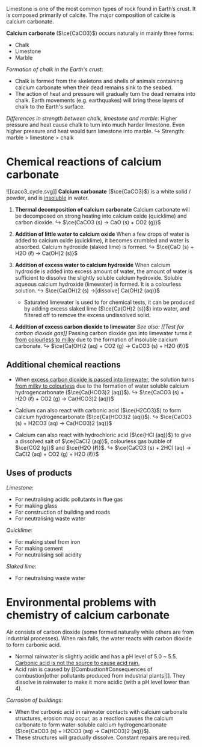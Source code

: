 Limestone is one of the most common types of rock found in Earth’s crust. It is composed primarily of calcite. The major composition of calcite is <span class="hi-blue">calcium carbonate</span>.

**Calcium carbonate** ($\ce{CaCO3}$) occurs naturally in mainly three forms:
- Chalk
- Limestone
- Marble

*Formation of chalk in the Earth's crust*:
- Chalk is formed from the skeletons and shells of animals containing calcium carbonate when their dead remains sink to the seabed.
- The action of heat and pressure will gradually turn the dead remains into chalk. Earth movements (e.g. earthquakes) will bring these layers of chalk to the Earth's surface.

*Differences in strength between chalk, limestone and marble*:
Higher pressure and heat cause chalk to turn into much harder limestone. Even higher pressure and heat would turn limestone into marble.
↪️ Strength: marble > limestone > chalk

# Chemical reactions of calcium carbonate
![[caco3_cycle.svg]]
**Calcium carbonate** ($\ce{CaCO3}$) is a white solid / powder, and is <u>insoluble</u> in water.

1. **Thermal decomposition of calcium carbonate**
   Calcium carbonate will be decomposed on strong heating into calcium oxide (quicklime) and carbon dioxide.
   ↪️ $\ce{CaCO3 (s) -> CaO (s) + CO2 (g)}$

2. **Addition of little water to calcium oxide**
   When a few drops of water is added to calcium oxide (quicklime), it becomes crumbled and water is absorbed. Calcium hydroxide (slaked lime) is formed.
   ↪️ $\ce{CaO (s) + H2O (ℓ) -> Ca(OH)2 (s)}$

3. **Addition of excess water to calcium hydroxide**
   When calcium hydroxide is added into excess amount of water, the amount of water is sufficient to dissolve the slightly soluble calcium hydroxide. Soluble aqueous calcium hydroxide (limewater) is formed. It is a colourless solution.
   ↪️ $\ce{Ca(OH)2 (s) ->[dissolve] Ca(OH)2 (aq)}$
	  - Saturated limewater is used to for chemical tests, it can be produced by adding excess slaked lime ($\ce{Ca(OH)2 (s)}$) into water, and filtered off to remove the excess undissolved solid.

4. **Addition of excess carbon dioxide to limewater**
   *See also: [[Test for carbon dioxide gas]]*
   Passing carbon dioxide gas into limewater turns it <u>from colourless to milky</u> due to the formation of insoluble calcium carbonate.
   ↪️ $\ce{Ca(OH)2 (aq) + CO2 (g) -> CaCO3 (s) + H2O (ℓ)}$

## Additional chemical reactions
- When <u><span class="hi-blue">excess</span> carbon dioxide is passed into limewater</u>, the solution turns <u>from milky to colourless</u> due to the formation of water soluble calcium hydrogencarbonate ($\ce{Ca(HCO3)2 (aq)}$).
  ↪️ $\ce{CaCO3 (s) + H2O (ℓ) + CO2 (g) -> Ca(HCO3)2 (aq)}$

- Calcium can also react with carbonic acid ($\ce{H2CO3}$) to form calcium hydrogencarbonate ($\ce{Ca(HCO3)2 (aq)}$).
  ↪️ $\ce{CaCO3 (s) + H2CO3 (aq) -> Ca(HCO3)2 (aq)}$

- Calcium can also react with hydrochloric acid ($\ce{HCl (aq)}$) to give a dissolved salt of $\ce{CaCl2 (aq)}$, colourless gas bubble of $\ce{CO2 (g)}$ and $\ce{H2O (ℓ)}$.
  ↪️ $\ce{CaCO3 (s) + 2HCl (aq) -> CaCl2 (aq) + CO2 (g) + H2O (ℓ)}$

## Uses of products
*Limestone*:
- For neutralising acidic pollutants in flue gas
- For making glass
- For construction of building and roads
- For neutralising waste water

*Quicklime*:
- For making steel from iron
- For making cement
- For neutralising soil acidity

*Slaked lime*:
- For neutralising waste water

# Environmental problems with chemistry of calcium carbonate
Air consists of carbon dioxide (some formed naturally while others are from industrial processes). When rain falls, the water reacts with carbon dioxide to form <span class="hi-green">carbonic acid</span>.
- Normal rainwater is slightly acidic and has a pH level of 5.0 ~ 5.5. <u>Carbonic acid is not the source to cause acid rain.</u>
- Acid rain is caused by [[Combustion#Consequences of combustion|other pollutants produced from industrial plants|]]. They dissolve in rainwater to make it more acidic (with a pH level lower than 4).

*Corrosion of buildings*:
- When the carbonic acid in rainwater contacts with calcium carbonate structures, erosion may occur, as a reaction causes the calcium carbonate to form water-soluble calcium hydrogencarbonate ($\ce{CaCO3 (s) + H2CO3 (aq) -> Ca(HCO3)2 (aq)}$).
- These structures will gradually dissolve. Constant repairs are required.
